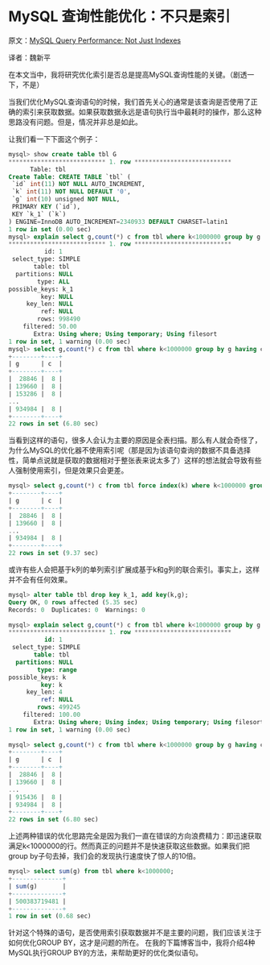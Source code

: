 # MySQL 查询性能优化：不只是索引

原文：[MySQL Query Performance: Not Just Indexes](https://www.percona.com/blog/2018/01/30/is-indexing-always-the-key-to-mysql-query-performance)

译者：魏新平 


在本文当中，我将研究优化索引是否总是提高MySQL查询性能的关键。（剧透一下，不是）

当我们优化MySQL查询语句的时候，我们首先关心的通常是该查询是否使用了正确的索引来获取数据。如果获取数据永远是语句执行当中最耗时的操作，那么这种思路没有问题。但是，情况并非总是如此。

让我们看一下下面这个例子：
```sql
mysql> show create table tbl G
*************************** 1. row ***************************
      Table: tbl
Create Table: CREATE TABLE `tbl` (
 `id` int(11) NOT NULL AUTO_INCREMENT,
 `k` int(11) NOT NULL DEFAULT '0',
 `g` int(10) unsigned NOT NULL,
 PRIMARY KEY (`id`),
 KEY `k_1` (`k`)
) ENGINE=InnoDB AUTO_INCREMENT=2340933 DEFAULT CHARSET=latin1
1 row in set (0.00 sec)
mysql> explain select g,count(*) c from tbl where k<1000000 group by g having c>7 G
*************************** 1. row ***************************
          id: 1
 select_type: SIMPLE
       table: tbl
  partitions: NULL
        type: ALL
possible_keys: k_1
         key: NULL
     key_len: NULL
         ref: NULL
        rows: 998490
    filtered: 50.00
       Extra: Using where; Using temporary; Using filesort
1 row in set, 1 warning (0.00 sec)
mysql> select g,count(*) c from tbl where k<1000000 group by g having c>7;
+--------+----+
| g      | c  |
+--------+----+
|  28846 |  8 |
| 139660 |  8 |
| 153286 |  8 |
...
| 934984 |  8 |
+--------+----+
22 rows in set (6.80 sec)
```
当看到这样的语句，很多人会认为主要的原因是全表扫描。那么有人就会奇怪了，为什么MySQL的优化器不使用索引呢（那是因为该语句查询的数据不具备选择性，简单点说就是获取的数据相对于整张表来说太多了）这样的想法就会导致有些人强制使用索引，但是效果只会更差。
```sql
mysql> select g,count(*) c from tbl force index(k) where k<1000000 group by g having c>7;
+--------+----+
| g      | c  |
+--------+----+
|  28846 |  8 |
| 139660 |  8 |
...
| 934984 |  8 |
+--------+----+
22 rows in set (9.37 sec)
```
或许有些人会把基于k列的单列索引扩展成基于k和g列的联合索引。事实上，这样并不会有任何效果。
```sql
mysql> alter table tbl drop key k_1, add key(k,g);
Query OK, 0 rows affected (5.35 sec)
Records: 0  Duplicates: 0  Warnings: 0
 
mysql> explain select g,count(*) c from tbl where k<1000000 group by g having c>7 G
*************************** 1. row ***************************
          id: 1
 select_type: SIMPLE
       table: tbl
  partitions: NULL
        type: range
possible_keys: k
         key: k
     key_len: 4
         ref: NULL
        rows: 499245
    filtered: 100.00
       Extra: Using where; Using index; Using temporary; Using filesort
1 row in set, 1 warning (0.00 sec)
 
mysql> select g,count(*) c from tbl where k<1000000 group by g having c>7;
+--------+----+
| g      | c  |
+--------+----+
|  28846 |  8 |
| 139660 |  8 |
...
| 915436 |  8 |
| 934984 |  8 |
+--------+----+
22 rows in set (6.80 sec)
```
上述两种错误的优化思路完全是因为我们一直在错误的方向浪费精力：即迅速获取满足k<1000000的行。然而真正的问题并不是快速获取这些数据。如果我们把group by子句去掉，我们会的发现执行速度快了惊人的10倍。
```sql
mysql> select sum(g) from tbl where k<1000000;
+--------------+
| sum(g)       |
+--------------+
| 500383719481 |
+--------------+
1 row in set (0.68 sec)
```
针对这个特殊的语句，是否使用索引获取数据并不是主要的问题，我们应该关注于如何优化GROUP BY，这才是问题的所在。
在我的下篇博客当中，我将介绍4种MySQL执行GROUP BY的方法，来帮助更好的优化类似语句。

